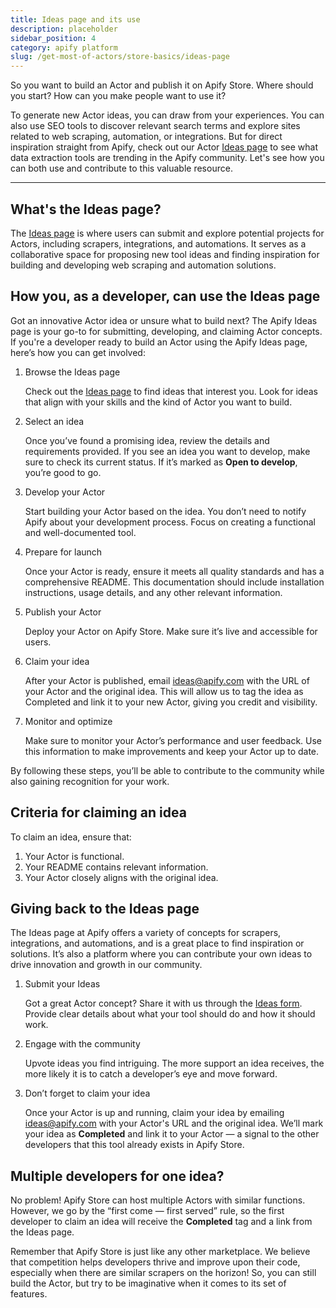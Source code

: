```yaml
---
title: Ideas page and its use
description: placeholder
sidebar_position: 4
category: apify platform
slug: /get-most-of-actors/store-basics/ideas-page
---
```


So you want to build an Actor and publish it on Apify Store. Where should you start? How can you make people want to use it?

To generate new Actor ideas, you can draw from your experiences. You can also use SEO tools to discover relevant search terms and explore sites related to web scraping, automation, or integrations. But for direct inspiration straight from Apify, check out our Actor [Ideas page](https://apify.com/ideas) to see what data extraction tools are trending in the Apify community. Let's see how you can both use and contribute to this valuable resource.

---

## What's the Ideas page?

The [Ideas page](https://apify.com/ideas) is where users can submit and explore potential projects for Actors, including scrapers, integrations, and automations. It serves as a collaborative space for proposing new tool ideas and finding inspiration for building and developing web scraping and automation solutions.

## How you, as a developer, can use the Ideas page

Got an innovative Actor idea or unsure what to build next? The Apify Ideas page is your go-to for submitting, developing, and claiming Actor concepts. If you're a developer ready to build an Actor using the Apify Ideas page, here’s how you can get involved:

1. Browse the Ideas page

    Check out the [Ideas page](https://apify.com/ideas) to find ideas that interest you. Look for ideas that align with your skills and the kind of Actor you want to build.

2. Select an idea

    Once you’ve found a promising idea, review the details and requirements provided. If you see an idea you want to develop, make sure to check its current status. If it’s marked as **Open to develop**, you’re good to go.

3. Develop your Actor

    Start building your Actor based on the idea. You don’t need to notify Apify about your development process. Focus on creating a functional and well-documented tool.

4. Prepare for launch

    Once your Actor is ready, ensure it meets all quality standards and has a comprehensive README. This documentation should include installation instructions, usage details, and any other relevant information.

5. Publish your Actor

    Deploy your Actor on Apify Store. Make sure it’s live and accessible for users.

6. Claim your idea

    After your Actor is published, email [ideas@apify.com](mailto:ideas@apify.com) with the URL of your Actor and the original idea. This will allow us to tag the idea as Completed and link it to your new Actor, giving you credit and visibility.

7. Monitor and optimize

    Make sure to monitor your Actor’s performance and user feedback. Use this information to make improvements and keep your Actor up to date.


By following these steps, you’ll be able to contribute to the community while also gaining recognition for your work.

## Criteria for claiming an idea

To claim an idea, ensure that:

1. Your Actor is functional.
2. Your README contains relevant information.
3. Your Actor closely aligns with the original idea.

## Giving back to the Ideas page

The Ideas page at Apify offers a variety of concepts for scrapers, integrations, and automations, and is a great place to find inspiration or solutions. It’s also a platform where you can contribute your own ideas to drive innovation and growth in our community.

1. Submit your Ideas

    Got a great Actor concept? Share it with us through the [Ideas form](https://apify.typeform.com/to/BNON8poB#source=ideas). Provide clear details about what your tool should do and how it should work.

2. Engage with the community

    Upvote ideas you find intriguing. The more support an idea receives, the more likely it is to catch a developer’s eye and move forward.

3. Don’t forget to claim your idea

    Once your Actor is up and running, claim your idea by emailing [ideas@apify.com](mailto:ideas@apify.com) with your Actor's URL and the original idea. We’ll mark your idea as **Completed** and link it to your Actor — a signal to the other developers that this tool already exists in Apify Store.

## Multiple developers for one idea?

No problem! Apify Store can host multiple Actors with similar functions. However, we go by the “first come — first served” rule, so the first developer to claim an idea will receive the **Completed** tag and a link from the Ideas page.

Remember that Apify Store is just like any other marketplace. We believe that competition helps developers thrive and improve upon their code, especially when there are similar scrapers on the horizon! So, you can still build the Actor, but try to be imaginative when it comes to its set of features.
